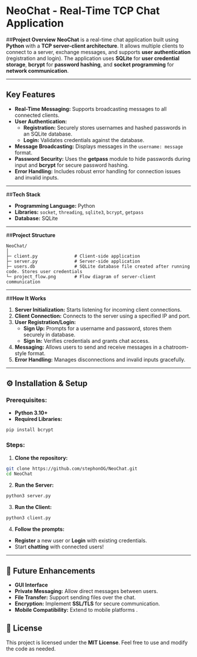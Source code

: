 # NeoChat - Real-Time TCP Chat Application

##**Project Overview**
**NeoChat** is a real-time chat application built using **Python** with a **TCP server-client architecture**. It allows multiple clients to connect to a server, exchange messages, and supports **user authentication** (registration and login). The application uses **SQLite** for **user credential storage**, **bcrypt** for **password hashing**, and **socket programming** for **network communication**.

---

## **Key Features**
- **Real-Time Messaging:** Supports broadcasting messages to all connected clients.
- **User Authentication:**
  - **Registration:** Securely stores usernames and hashed passwords in an SQLite database.
  - **Login:** Validates credentials against the database.
- **Message Broadcasting:** Displays messages in the `username: message` format.
- **Password Security:** Uses the **getpass** module to hide passwords during input and **bcrypt** for secure password hashing.
- **Error Handling:** Includes robust error handling for connection issues and invalid inputs.

---

##**Tech Stack**
- **Programming Language:** Python
- **Libraries:** `socket`, `threading`, `sqlite3`, `bcrypt`, `getpass`
- **Database:** SQLite

---

##**Project Structure**
```
NeoChat/
│
├─ client.py              # Client-side application
├─ server.py              # Server-side application
├─ users.db               # SQLite database file created after running code. Stores user credentials
└─ project_flow.png       # Flow diagram of server-client communication
```

---

##**How It Works**
1. **Server Initialization:** Starts listening for incoming client connections.
2. **Client Connection:** Connects to the server using a specified IP and port.
3. **User Registration/Login:**
   - **Sign Up:** Prompts for a username and password, stores them securely in database.
   - **Sign In:** Verifies credentials and grants chat access.
4. **Messaging:** Allows users to send and receive messages in a chatroom-style format.
5. **Error Handling:** Manages disconnections and invalid inputs gracefully.

---

## ⚙️ **Installation & Setup**
### **Prerequisites:**
- **Python 3.10+**
- **Required Libraries:**
```bash
pip install bcrypt
```

### **Steps:**
1. **Clone the repository:**
```bash
git clone https://github.com/stephonOG/NeoChat.git
cd NeoChat
```

2. **Run the Server:**
```bash
python3 server.py
```

3. **Run the Client:**
```bash
python3 client.py
```

4. **Follow the prompts:**
- **Register** a new user or **Login** with existing credentials.
- Start **chatting** with connected users!

---

## 🚦 **Future Enhancements**
- **GUI Interface**
- **Private Messaging:** Allow direct messages between users.
- **File Transfer:** Support sending files over the chat.
- **Encryption:** Implement **SSL/TLS** for secure communication.
- **Mobile Compatibility:** Extend to mobile platforms .

## 📄 **License**
This project is licensed under the **MIT License**. Feel free to use and modify the code as needed.
